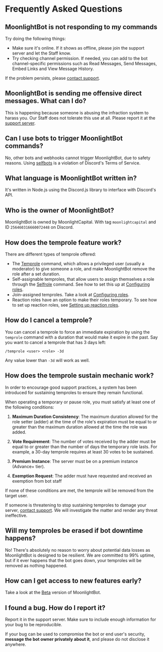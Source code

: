 # Frequently Asked Questions

## MoonlightBot is not responding to my commands

Try doing the following things:

* Make sure it's online. If it shows as offline, please join the support server and let the Staff know.
* Try checking channel permission. If needed, you can add to the bot channel-specific permissions such as Read Messages, Send Messages, Embed Links and View Message History.

If the problem persists, please [contact support](https://discord.gg/hNQWVVC).

## MoonlightBot is sending me offensive direct messages. What can I do?

This is happening because someone is abusing the infraction system to harass you. Our Staff does not tolerate this use at all. Please report it at the [support server](https://discord.gg/hNQWVVC).


## Can I use bots to trigger MoonlightBot commands?

No, other bots and webhooks cannot trigger MoonlightBot, due to safety reasons. Using [selfbots](https://support.discord.com/hc/en-us/articles/115002192352-Automated-User-Accounts-Self-Bots) is a violation of Discord's Terms of Service.

## What language is MoonlightBot written in?

It's written in Node.js using the Discord.js library to interface with Discord's API.

## Who is the owner of MoonlightBot?

MoonlightBot is owned by MoonlightCapital. With tag `moonlightcapital` and ID `256460316660072448` on Discord.


## How does the temprole feature work?

There are different types of temprole offered:

* The [Temprole](../role-management-commands/temprole.md) command, which allows a privileged user (usually a moderator) to give someone a role, and make MoonlightBot remove the role after a set duration.
* Self-assignable temproles, that allow users to assign themselves a role through the [Selfrole](../role-management-commands/selfrole.md) command. See how to set this up at [Configuring roles](../management-commands/config.md#roles-self-assignable).
* Join-assigned temproles. Take a look at [Configuring roles](../management-commands/config.md#roles-join-assignable).
* Reaction roles have an option to make their roles temporary. To see how to set up reaction roles, see [Setting up reaction roles](setting-up-reaction-roles.md).

## How do I cancel a temprole?

You can cancel a temprole to force an immediate expiration by using the `temprole` command with a duration that would make it expire in the past. Say you want to cancel a temprole that has 3 days left:

```
/temprole <user> <role> -3d
```

Any value lower than `-3d` will work as well.

## How does the temprole sustain mechanic work?

In order to encourage good support practices, a system has been introduced for sustaining temproles to ensure they remain functional.

When operating a temporary or pause role, you must satisfy at least one of the following conditions:

1. **Maximum Duration Consistency**: The maximum duration allowed for the role setter (adder) at the time of the role's expiration must be equal to or greater than the maximum duration allowed at the time the role was added.

2. **Vote Requirement**: The number of votes received by the adder must be equal to or greater than the number of days the temporary role lasts. For example, a 30-day temprole requires at least 30 votes to be sustained.

3. **Premium Instance**: The server must be on a premium instance (Advance+ tier).

4. **Exemption Request**: The adder must have requested and received an exemption from bot staff

If none of these conditions are met, the temprole will be removed from the target user.

If someone is threatening to stop sustaining temproles to damage your server, [contact support](https://discord.gg/hNQWVVC). We will investigate the matter and render any threat ineffective.

## Will my temproles be erased if bot downtime happens?

No! There's absolutely no reason to worry about potential data losses as MoonlightBot is designed to be resilient. We are committed to 99% uptime, but if it ever happens that the bot goes down, your temproles will be removed as nothing happened.

## How can I get access to new features early?

Take a look at the [Beta](../support/beta.md) version of MoonlightBot.

## I found a bug. How do I report it?

Report it in the support server. Make sure to include enough information for your bug to be reproducible.

If your bug can be used to compromise the bot or end user's security, **message the bot owner privately about it**, and please do not disclose it anywhere.


